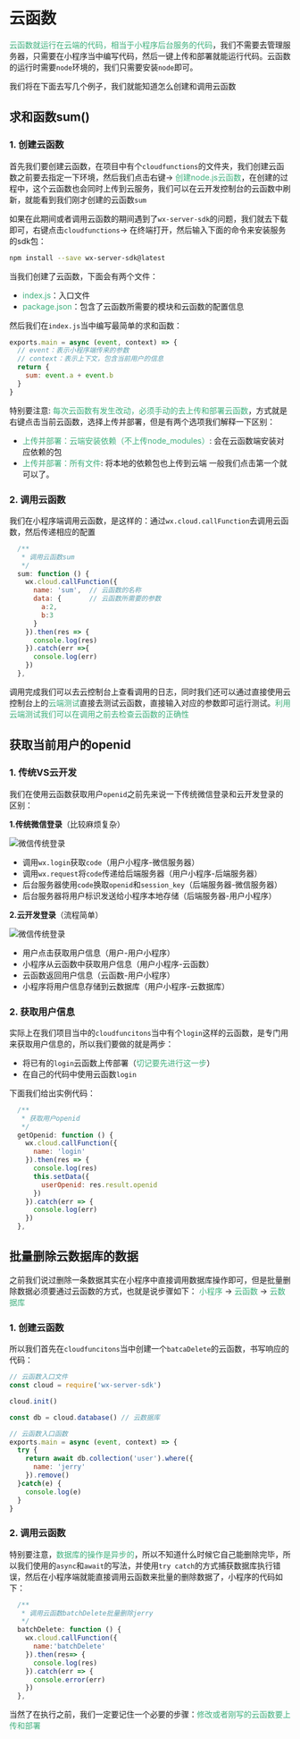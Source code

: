 # 云函数
<font color=#3eaf7c>云函数就运行在云端的代码，相当于小程序后台服务的代码</font>，我们不需要去管理服务器，只需要在小程序当中编写代码，然后一键上传和部署就能运行代码。云函数的运行时需要`node`环境的，我们只需要安装`node`即可。

我们将在下面去写几个例子，我们就能知道怎么创建和调用云函数

## 求和函数sum()
### 1. 创建云函数
首先我们要创建云函数，在项目中有个`cloudfunctions`的文件夹，我们创建云函数之前要去指定一下环境，然后我们点击右键-> <font color=#3eaf7c>创建node.js云函数</font>，在创建的过程中，这个云函数也会同时上传到云服务，我们可以在云开发控制台的云函数中刷新，就能看到我们刚才创建的云函数`sum`

如果在此期间或者调用云函数的期间遇到了`wx-server-sdk`的问题，我们就去下载即可，右键点击`cloudfunctions`-> 在终端打开，然后输入下面的命令来安装服务的sdk包：
```bash
npm install --save wx-server-sdk@latest
```

当我们创建了云函数，下面会有两个文件：
+ <font color=#3eaf7c>index.js</font>：入口文件
+ <font color=#3eaf7c>package.json</font>：包含了云函数所需要的模块和云函数的配置信息

然后我们在`index.js`当中编写最简单的求和函数：
```javascript
exports.main = async (event, context) => {
  // event：表示小程序端传来的参数
  // context：表示上下文，包含当前用户的信息
  return {
    sum: event.a + event.b
  }
}
```
特别要注意: <font color=#3eaf7c>每次云函数有发生改动，必须手动的去上传和部署云函数</font>，方式就是右键点击当前云函数，选择上传并部署，但是有两个选项我们解释一下区别：
+ <font color=#3eaf7c>上传并部署：云端安装依赖（不上传node_modules）</font>: 会在云函数端安装对应依赖的包
+ <font color=#3eaf7c>上传并部署：所有文件</font>: 将本地的依赖包也上传到云端
一般我们点击第一个就可以了。

### 2. 调用云函数
我们在小程序端调用云函数，是这样的：通过`wx.cloud.callFunction`去调用云函数，然后传递相应的配置
```javascript
  /**
   * 调用云函数sum
   */
  sum: function () {
    wx.cloud.callFunction({
      name: 'sum',  // 云函数的名称
      data: {       // 云函数所需要的参数
        a:2,
        b:3
      }
    }).then(res => {
      console.log(res)
    }).catch(err =>{
      console.log(err)
    })
  },
```
调用完成我们可以去云控制台上查看调用的日志，同时我们还可以通过直接使用云控制台上的<font color=#3eaf7c>云端测试</font>直接去测试云函数，直接输入对应的参数即可运行测试。<font color=#3eaf7c>利用云端测试我们可以在调用之前去检查云函数的正确性</font>

## 获取当前用户的openid
### 1. 传统VS云开发
我们在使用云函数获取用户`openid`之前先来说一下传统微信登录和云开发登录的区别：

**1.传统微信登录**（比较麻烦复杂）

<img :src="$withBase('/weixin_chuantonglogin.png')" alt="微信传统登录">

+ 调用`wx.login`获取`code`（用户小程序-微信服务器）
+ 调用`wx.request`将`code`传递给后端服务器（用户小程序-后端服务器）
+ 后台服务器使用`code`换取`openid`和`session_key`（后端服务器-微信服务器）
+ 后台服务器将用户标识发送给小程序本地存储（后端服务器-用户小程序）

**2.云开发登录**（流程简单）

<img :src="$withBase('/weixin_cloudlogin.png')" alt="微信传统登录">

+ 用户点击获取用户信息（用户-用户小程序）
+ 小程序从云函数中获取用户信息（用户小程序-云函数）
+ 云函数返回用户信息（云函数-用户小程序）
+ 小程序将用户信息存储到云数据库（用户小程序-云数据库）

### 2. 获取用户信息
实际上在我们项目当中的`cloudfuncitons`当中有个`login`这样的云函数，是专门用来获取用户信息的，所以我们要做的就是两步：
+ 将已有的`login`云函数上传部署（<font color=#3eaf7c>切记要先进行这一步</font>）
+ 在自己的代码中使用云函数`login`

下面我们给出实例代码：
```javascript
  /**
   * 获取用户openid
   */
  getOpenid: function () {
    wx.cloud.callFunction({
      name: 'login'
    }).then(res => {
      console.log(res)
      this.setData({
        userOpenid: res.result.openid
      })
    }).catch(err => {
      console.log(err)
    })
  },
```

## 批量删除云数据库的数据
之前我们说过删除一条数据其实在小程序中直接调用数据库操作即可，但是批量删除数据必须要通过云函数的方式，也就是说步骤如下：
<font color=#3eaf7c>小程序</font> -> <font color=#3eaf7c>云函数</font> -> <font color=#3eaf7c>云数据库</font>
### 1. 创建云函数
所以我们首先在`cloudfuncitons`当中创建一个`batcaDelete`的云函数，书写响应的代码：
```javascript
// 云函数入口文件
const cloud = require('wx-server-sdk')

cloud.init()

const db = cloud.database() // 云数据库

// 云函数入口函数
exports.main = async (event, context) => {
  try {
    return await db.collection('user').where({
      name: 'jerry'
    }).remove()
  }catch(e) {
    console.log(e)
  }
}
```
### 2. 调用云函数
特别要注意，<font color=#3eaf7c>数据库的操作是异步的</font>，所以不知道什么时候它自己能删除完毕，所以我们使用的`async`和`await`的写法，并使用`try catch`的方式捕获数据库执行错误，然后在小程序端就能直接调用云函数来批量的删除数据了，小程序的代码如下：
```javascript
  /**
   * 调用云函数batchDelete批量删除jerry
   */
  batchDelete: function () {
    wx.cloud.callFunction({
      name:'batchDelete'
    }).then(res=> {
      console.log(res)
    }).catch(err => {
      console.error(err)
    })
  },
```
当然了在执行之前，我们一定要记住一个必要的步骤：<font color=#3eaf7c>修改或者刚写的云函数要上传和部署</font>